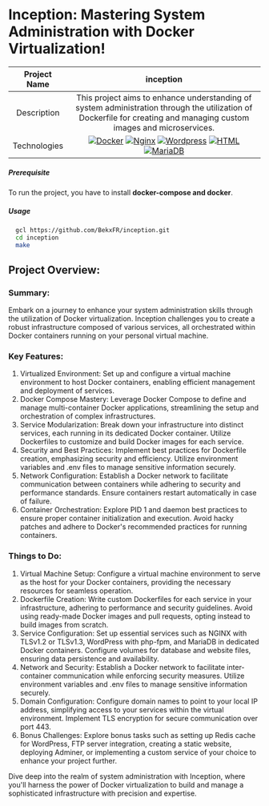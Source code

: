 # Inception: Mastering System Administration with Docker Virtualization!

|    Project Name    |                                                                       inception                                                                      |
| :----------------: | :-------------------------------------------------------------------------------------------------------------------------------------------------: |
|    Description     |       This project aims to enhance understanding of system administration through the utilization of Dockerfile for creating and managing custom images and microservices.                                       |
|    Technologies    | <a href="#"><img alt="Docker" src="https://img.shields.io/badge/docker-%230db7ed.svg?style=for-the-badge&logo=docker&logoColor=white"></a> <a href="#"><img alt="Nginx" src="https://img.shields.io/badge/nginx-%23009639.svg?style=for-the-badge&logo=nginx&logoColor=white"></a> <a href="#"><img alt="Wordpress" src="https://img.shields.io/badge/WordPress-%23117AC9.svg?style=for-the-badge&logo=WordPress&logoColor=white"></a> <a href="#"><img alt="HTML" src="https://img.shields.io/badge/HTML-E34F26.svg?logo=html5&logoColor=white&style=for-the-badge"></a> <a href="#"><img alt="MariaDB" src="https://img.shields.io/badge/MariaDB-003545?style=for-the-badge&logo=mariadb&logoColor=white"></a> |

##### Prerequisite

To run the project, you have to install __docker-compose and docker__.

##### Usage

```bash
  gcl https://github.com/BekxFR/inception.git
  cd inception
  make
```


## Project Overview:

### Summary:

Embark on a journey to enhance your system administration skills through the utilization of Docker virtualization. Inception challenges you to create a robust infrastructure composed of various services, all orchestrated within Docker containers running on your personal virtual machine.

### Key Features:

1. Virtualized Environment: Set up and configure a virtual machine environment to host Docker containers, enabling efficient management and deployment of services.
2. Docker Compose Mastery: Leverage Docker Compose to define and manage multi-container Docker applications, streamlining the setup and orchestration of complex infrastructures.
3. Service Modularization: Break down your infrastructure into distinct services, each running in its dedicated Docker container. Utilize Dockerfiles to customize and build Docker images for each service.
4. Security and Best Practices: Implement best practices for Dockerfile creation, emphasizing security and efficiency. Utilize environment variables and .env files to manage sensitive information securely.
5. Network Configuration: Establish a Docker network to facilitate communication between containers while adhering to security and performance standards. Ensure containers restart automatically in case of failure.
6. Container Orchestration: Explore PID 1 and daemon best practices to ensure proper container initialization and execution. Avoid hacky patches and adhere to Docker's recommended practices for running containers.

### Things to Do:

1. Virtual Machine Setup: Configure a virtual machine environment to serve as the host for your Docker containers, providing the necessary resources for seamless operation.
2. Dockerfile Creation: Write custom Dockerfiles for each service in your infrastructure, adhering to performance and security guidelines. Avoid using ready-made Docker images and pull requests, opting instead to build images from scratch.
3. Service Configuration: Set up essential services such as NGINX with TLSv1.2 or TLSv1.3, WordPress with php-fpm, and MariaDB in dedicated Docker containers. Configure volumes for database and website files, ensuring data persistence and availability.
4. Network and Security: Establish a Docker network to facilitate inter-container communication while enforcing security measures. Utilize environment variables and .env files to manage sensitive information securely.
5. Domain Configuration: Configure domain names to point to your local IP address, simplifying access to your services within the virtual environment. Implement TLS encryption for secure communication over port 443.
6. Bonus Challenges: Explore bonus tasks such as setting up Redis cache for WordPress, FTP server integration, creating a static website, deploying Adminer, or implementing a custom service of your choice to enhance your project further.

Dive deep into the realm of system administration with Inception, where you'll harness the power of Docker virtualization to build and manage a sophisticated infrastructure with precision and expertise.
